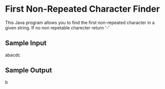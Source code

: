 # First Non-Repeated Character Finder

This Java program allows you to find the first non-repeated character in a given string.
If no non repetable charecter return '-'

## Sample Input
abacdc

## Sample Output
b